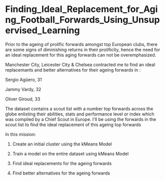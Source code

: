 # Finding_Ideal_Replacement_for_Aging_Football_Forwards_Using_Unsupervised_Learning

Prior to the ageing of prolific forwards amongst top European clubs, there are some signs of diminishing returns in their prolificity, hence the need for an ideal replacement for this aging forwards can not be overemphasized.

Manchester City, Leicester City & Chelsea contracted me to find an ideal replacemants and better alternatives for their ageing forwards in :


Sergio Agüero, 31

Jammy Vardy, 32

Oliver Giroud, 33

The dataset contains a scout list with a number top forwards across the globe enlisting their abilities, stats and performance level or index which was compiled by a Chief Scout in Europe. I'll be using the forwards in the scout list to find the ideal replacement of this ageing top forwards


In this mission:

1. Create an initial cluster using the kMeans Model

2. Train a model on the entire dataset using kMeans Model

3. Find ideal replacements for the ageing forwards

4. Find better alternatives for the ageing forwards
